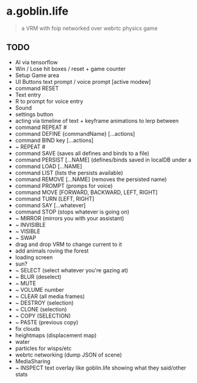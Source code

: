 # a.goblin.life

 > a VRM with foip networked over webrtc physics game

## TODO
 - AI via tensorflow
 - Win / Lose hit boxes / reset + game counter
 - Setup Game area
 - UI Buttons text prompt / voice prompt [active modew]
 - command RESET
 - Text entry
 - R to prompt for voice entry
 - Sound
 - settings button
 - acting via timeline of text + keyframe animations to lerp between
 - command REPEAT #
 - command DEFINE {commandName} [...actions] 
 - command BIND key [...actions] 
 - ~ REPEAT #
 - command SAVE (saves all defines and binds to a file)
 - command PERSIST [...NAME] (defines/binds saved in localDB under a
 - command LOAD [...NAME]
 - command LIST (lists the persists available)
 - command REMOVE [...NAME] (removes the persisted name)
 - command PROMPT (promps for voice)
 - command MOVE [FORWARD, BACKWARD, LEFT, RIGHT]
 - command TURN [LEFT, RIGHT]
 - command SAY [...whatever] 
 - command STOP (stops whatever is going on)
 - ~ MIRROR (mirrors you with your assistant)
 - ~ INVISIBLE
 - ~ VISIBLE
 - ~ SWAP
- drag and drop VRM to change current to it
- add animals roving the forest
- loading screen
- sun?
- ~ SELECT (select whatever you're gazing at)
- ~ BLUR (deselect)
- ~ MUTE
- ~ VOLUME number
- ~ CLEAR (all media frames)
- ~ DESTROY (selection)
- ~ CLONE (selection)
- ~ COPY (SELECTION)
- ~ PASTE (previous copy)
- fix clouds
- heightmaps (displacement map)
- water
- particles for wisps/etc
- webrtc networking (dump JSON of scene)
- MediaSharing
- ~ INSPECT text overlay like goblin.life showing what they said/other stats